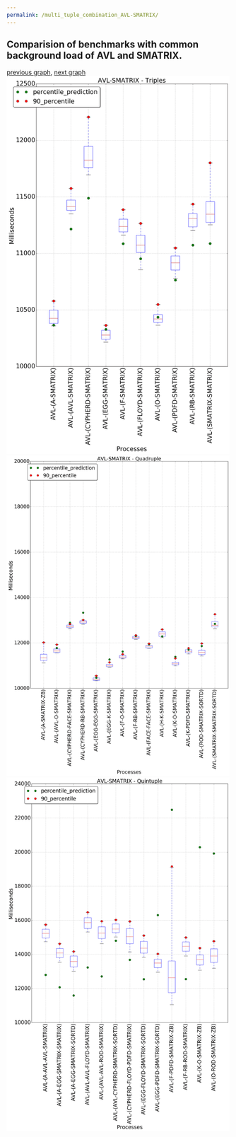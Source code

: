 ```yaml
---
permalink: /multi_tuple_combination_AVL-SMATRIX/
---
```



 ## Comparision of benchmarks with common background load of AVL and SMATRIX.

[previous graph](../multi_tuple_combination_AVL-ROD/), [next graph](../multi_tuple_combination_AVL-SORTD/)
![graph figure](./images/triple/AVL/AVL-SMATRIX_box.png)![graph figure](./images/quadruple/AVL/AVL-SMATRIX_box.png)![graph figure](./images/quintuple/AVL/AVL-SMATRIX_box.png)